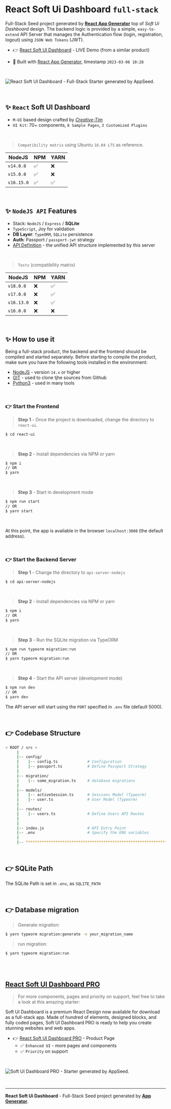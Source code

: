 # React Soft Ui Dashboard `full-stack`

Full-Stack Seed project generated by **[React App Generator](https://appseed.us/generator/react/)** top of *Soft Ui Dashboard* design. The backend logic is provided by a simple, `easy-to-extend` API Server that manages the Authentication flow (login, registration, logout) using `JSON Web Tokens` (JWT).

- 👉 [React Soft UI Dashboard](https://node-js-react-soft-dashboard.appseed-srv1.com/authentication/sign-in) - LIVE Demo (from a similar product)

- 🚀 Built with [React App Generator](https://appseed.us/generator/react/), timestamp `2023-03-06 10:28`

<br />

![React Soft UI Dashboard - Full-Stack Starter generated by AppSeed.](https://user-images.githubusercontent.com/51070104/174486537-0b74913d-886c-45ae-8f99-4f1b0d6a13f4.png) 

<br >

## ✨ `React` Soft UI Dashboard

- `M-UI` based design crafted by *[Creative-Tim](https://bit.ly/3fKQZaL)*
- `UI Kit`: 70+ components, `8 Sample Pages`, `3 Customized Plugins`

<br />

> `Compatibility matrix` using Ubuntu `18.04 LTS` as reference.

| NodeJS | NPM | YARN | 
| --- | --- | --- |  
| `v14.0.0` | ✅ | ❌ |
| `v15.0.0` | ✅ | ❌ | 
| `v16.15.0` | ✅ | ✅ | 


<br />

## ✨ `NodeJS API` Features

- Stack: `NodeJS` / `Express` / **SQLite** 
- `TypeScript`, Joy for validation
- **DB Layer**: `TypeORM`, `SQLite` persistence
- **Auth**: Passport / `passport-jwt` strategy
- [API Definition](https://docs.appseed.us/boilerplate-code/api-unified-definition) - the unified API structure implemented by this server

<br />

> `Tests` (compatibility matrix)

| NodeJS | NPM | YARN | 
| --- | --- | --- | 
| `v18.0.0`  | ❌ | ✅ |
| `v17.0.0`  | ❌ | ✅ |
| `v16.13.0` | ❌ | ✅ | 
| `v16.0.0`  | ❌ | ❌ | 


<br /> 

## ✨ How to use it

Being a full-stack product, the backend and the frontend should be compiled and started separately. 
Before starting to compile the product, make sure you have the following tools installed in the environment:

- [NodeJS](https://nodejs.org/en/) - version `14.x` or higher
- [GIT](https://git-scm.com/) - used to clone tjhe sources from Github
- [Python3](https://www.python.org/) - used in many tools

<br />

### 👉 Start the Frontend 

> **Step 1** - Once the project is downloaded, change the directory to `react-ui`. 

```bash
$ cd react-ui
```

<br >

> **Step 2** - Install dependencies via NPM or yarn

```bash
$ npm i
// OR
$ yarn
```

<br />

> **Step 3** - Start in development mode

```bash
$ npm run start 
// OR
$ yarn start
```

<br />

At this point, the app is available in the browser `localhost:3000` (the default address).


<br /> 

### 👉 Start the Backend Server 

> **Step 1** - Change the directory to `api-server-nodejs`

```bash
$ cd api-server-nodejs
```

<br >

> **Step 2** - Install dependencies via NPM or yarn

```bash
$ npm i
// OR
$ yarn
```

<br />

> **Step 3** - Run the SQLite migration via TypeORM

```bash
$ npm run typeorm migration:run
// OR 
$ yarn typeorm migration:run
```

<br />

> **Step 4** - Start the API server (development mode)

```bash
$ npm run dev
// OR
$ yarn dev
```

The API server will start using the `PORT` specified in `.env` file (default 5000).

<br /> 

## 👉 Codebase Structure

```bash
< ROOT / src >
     | 
     |-- config/                              
     |    |-- config.ts             # Configuration       
     |    |-- passport.ts           # Define Passport Strategy             
     | 
     |-- migration/
     |    |-- some_migration.ts     # database migrations
     |
     |-- models/                              
     |    |-- activeSession.ts      # Sessions Model (Typeorm)              
     |    |-- user.ts               # User Model (Typeorm) 
     | 
     |-- routes/                              
     |    |-- users.ts              # Define Users API Routes
     | 
     | 
     |-- index.js                   # API Entry Point
     |-- .env                       # Specify the ENV variables
     |                        
     |-- ************************************************************************
```

<br />

## 👉 SQLite Path

The SQLite Path is set in `.env`, as `SQLITE_PATH`

<br />

## 👉 Database migration

> Generate migration:

```bash
$ yarn typeorm migration:generate -n your_migration_name
```

> run migration: 

```bash
$ yarn typeorm migration:run
```

<br />

<br />

## [React Soft UI Dashboard PRO](https://appseed.us/product/soft-ui-dashboard-pro/full-stack/)

> For more components, pages and priority on support, feel free to take a look at this amazing starter:

Soft UI Dashboard is a premium React Design now available for download as a full-stack app. Made of hundred of elements, designed blocks, and fully coded pages, Soft UI Dashboard PRO is ready to help you create stunning websites and web apps.

- 👉 [React Soft UI Dashboard PRO](https://appseed.us/product/soft-ui-dashboard-pro/full-stack/) - Product Page
  - ✅ `Enhanced UI` - more pages and components
  - ✅ `Priority` on support

<br >

![Soft UI Dashboard PRO - Starter generated by AppSeed.](https://user-images.githubusercontent.com/51070104/170829870-8acde5af-849a-4878-b833-3be7e67cff2d.png)

<br />

---
**React Soft Ui Dashboard** - Full-Stack Seed project generated by **[App Generator](https://appseed.us/generator/)**.
